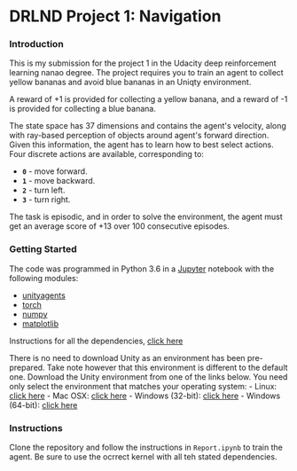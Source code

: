 
# DRLND Project 1: Navigation

### Introduction

This is my submission for the project 1 in the Udacity deep reinforcement learning nanao degree.
The project requires you to train an agent to collect yellow bananas and avoid blue bananas in an Uniqty environment.

A reward of +1 is provided for collecting a yellow banana, and a reward of -1 is provided for collecting a blue banana.  

The state space has 37 dimensions and contains the agent's velocity, along with ray-based perception of objects around agent's forward direction.  Given this information, the agent has to learn how to best select actions.  Four discrete actions are available, corresponding to:
- **`0`** - move forward.
- **`1`** - move backward.
- **`2`** - turn left.
- **`3`** - turn right.

The task is episodic, and in order to solve the environment, the agent must get an average score of +13 over 100 consecutive episodes.

### Getting Started
The code was programmed in Python 3.6 in a [Jupyter](https://jupyter.org/) notebook with the following modules:
- [unityagents](https://github.com/Unity-Technologies/ml-agents)  
- [torch](https://pytorch.org/)  
- [numpy](http://www.numpy.org/)  
- [matplotlib](https://matplotlib.org/)  

Instructions for all the dependencies, [click here](https://github.com/udacity/deep-reinforcement-learning#dependencies)

There is no need to download Unity as an environment has been pre-prepared. Take note however that this environment is different to the default one.
Download the Unity environment from one of the links below.  You need only select the environment that matches your operating system:
    - Linux: [click here](https://s3-us-west-1.amazonaws.com/udacity-drlnd/P1/Banana/Banana_Linux.zip)
    - Mac OSX: [click here](https://s3-us-west-1.amazonaws.com/udacity-drlnd/P1/Banana/Banana.app.zip)
    - Windows (32-bit): [click here](https://s3-us-west-1.amazonaws.com/udacity-drlnd/P1/Banana/Banana_Windows_x86.zip)
    - Windows (64-bit): [click here](https://s3-us-west-1.amazonaws.com/udacity-drlnd/P1/Banana/Banana_Windows_x86_64.zip)

### Instructions

Clone the repository and follow the instructions in `Report.ipynb` to train the agent. Be sure to use the ocrrect kernel with all teh stated dependencies.
